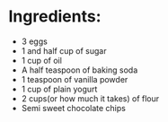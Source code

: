 # Ingredients:
- 3 eggs
- 1 and half cup of sugar
- 1 cup of oil
- A half teaspoon of baking soda
- 1 teaspoon of vanilla powder
- 1 cup of plain yogurt
- 2 cups(or how much it takes) of flour
- Semi sweet chocolate chips
